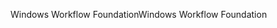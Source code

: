 <span data-ttu-id="e6f58-101">Windows Workflow Foundation</span><span class="sxs-lookup"><span data-stu-id="e6f58-101">Windows Workflow Foundation</span></span>